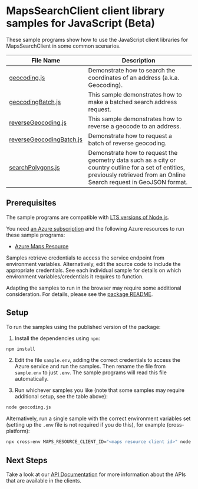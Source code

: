 # MapsSearchClient client library samples for JavaScript (Beta)

These sample programs show how to use the JavaScript client libraries for MapsSearchClient in some common scenarios.

| **File Name**                                     | **Description**                                                                                                                                                             |
| ------------------------------------------------- | --------------------------------------------------------------------------------------------------------------------------------------------------------------------------- |
| [geocoding.js][geocoding]                         | Demonstrate how to search the coordinates of an address (a.k.a. Geocoding).                                                                                                 |
| [geocodingBatch.js][geocodingbatch]               | This sample demonstrates how to make a batched search address request.                                                                                                      |
| [reverseGeocoding.js][reversegeocoding]           | This sample demonstrates how to reverse a geocode to an address.                                                                                                            |
| [reverseGeocodingBatch.js][reversegeocodingbatch] | Demonstrate how to request a batch of reverse geocoding.                                                                                                                    |
| [searchPolygons.js][searchpolygons]               | Demonstrate how to request the geometry data such as a city or country outline for a set of entities, previously retrieved from an Online Search request in GeoJSON format. |

## Prerequisites

The sample programs are compatible with [LTS versions of Node.js](https://github.com/nodejs/release#release-schedule).

You need [an Azure subscription][freesub] and the following Azure resources to run these sample programs:

- [Azure Maps Resource][createinstance_azuremapsresource]

Samples retrieve credentials to access the service endpoint from environment variables. Alternatively, edit the source code to include the appropriate credentials. See each individual sample for details on which environment variables/credentials it requires to function.

Adapting the samples to run in the browser may require some additional consideration. For details, please see the [package README][package].

## Setup

To run the samples using the published version of the package:

1. Install the dependencies using `npm`:

```bash
npm install
```

2. Edit the file `sample.env`, adding the correct credentials to access the Azure service and run the samples. Then rename the file from `sample.env` to just `.env`. The sample programs will read this file automatically.

3. Run whichever samples you like (note that some samples may require additional setup, see the table above):

```bash
node geocoding.js
```

Alternatively, run a single sample with the correct environment variables set (setting up the `.env` file is not required if you do this), for example (cross-platform):

```bash
npx cross-env MAPS_RESOURCE_CLIENT_ID="<maps resource client id>" node geocoding.js
```

## Next Steps

Take a look at our [API Documentation][apiref] for more information about the APIs that are available in the clients.

[geocoding]: https://github.com/Azure/azure-sdk-for-js/blob/main/sdk/maps/maps-search-rest/samples/v2-beta/javascript/geocoding.js
[geocodingbatch]: https://github.com/Azure/azure-sdk-for-js/blob/main/sdk/maps/maps-search-rest/samples/v2-beta/javascript/geocodingBatch.js
[reversegeocoding]: https://github.com/Azure/azure-sdk-for-js/blob/main/sdk/maps/maps-search-rest/samples/v2-beta/javascript/reverseGeocoding.js
[reversegeocodingbatch]: https://github.com/Azure/azure-sdk-for-js/blob/main/sdk/maps/maps-search-rest/samples/v2-beta/javascript/reverseGeocodingBatch.js
[searchpolygons]: https://github.com/Azure/azure-sdk-for-js/blob/main/sdk/maps/maps-search-rest/samples/v2-beta/javascript/searchPolygons.js
[apiref]: https://docs.microsoft.com/javascript/api/@azure-rest/maps-search
[freesub]: https://azure.microsoft.com/free/
[createinstance_azuremapsresource]: https://docs.microsoft.com/azure/azure-maps/how-to-create-template
[package]: https://github.com/Azure/azure-sdk-for-js/tree/main/sdk/maps/maps-search-rest/README.md

